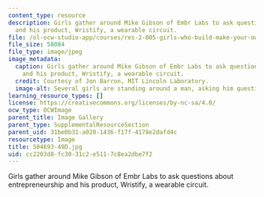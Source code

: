 ```yaml
---
content_type: resource
description: Girls gather around Mike Gibson of Embr Labs to ask questions about entrepreneurship
  and his product, Wristify, a wearable circuit.
file: /ol-ocw-studio-app/courses/res-2-005-girls-who-build-make-your-own-wearables-workshop-spring-2015/cc2203d8fc3031c2e5117c8ea2dbe7f2_504693-49D.jpg
file_size: 58084
file_type: image/jpeg
image_metadata:
  caption: Girls gather around Mike Gibson of Embr Labs to ask questions about entrepreneurship
    and his product, Wristify, a wearable circuit.
  credit: Courtesy of Jon Barron, MIT Lincoln Laboratory.
  image-alt: Several girls are standing around a man, asking him questions.
learning_resource_types: []
license: https://creativecommons.org/licenses/by-nc-sa/4.0/
ocw_type: OCWImage
parent_title: Image Gallery
parent_type: SupplementalResourceSection
parent_uid: 31be0b31-a028-1436-f17f-4178e2dafd4c
resourcetype: Image
title: 504693-49D.jpg
uid: cc2203d8-fc30-31c2-e511-7c8ea2dbe7f2
---
```

Girls gather around Mike Gibson of Embr Labs to ask questions about entrepreneurship and his product, Wristify, a wearable circuit.